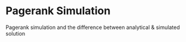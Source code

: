 # Pagerank Simulation
Pagerank simulation and the difference between analytical &amp; simulated solution
